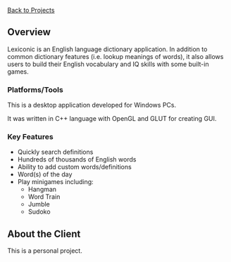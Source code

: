 [Back to Projects](https://saifkhichi96.github.io/projects/)
## Overview
Lexiconic is an English language dictionary application. In addition to common dictionary features (i.e. lookup meanings of words), it also allows users to build their English vocabulary and IQ skills with some built-in games.

### Platforms/Tools
This is a desktop application developed for Windows PCs.

It was written in C++ language with OpenGL and GLUT for creating GUI.

### Key Features
- Quickly search definitions
- Hundreds of thousands of English words
- Ability to add custom words/definitions
- Word(s) of the day
- Play minigames including:
  - Hangman
  - Word Train
  - Jumble
  - Sudoko

## About the Client
This is a personal project.
